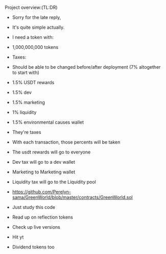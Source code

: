 Project overview:(TL:DR)

- Sorry for the late reply,
- It's quite simple actually. 
- I need a token with:
- 1,000,000,000 tokens

- Taxes:
- Should be able to be changed before/after deployment (7% altogether to start with)
- 1.5% USDT rewards
- 1.5% dev
- 1.5% marketing
- 1% liquidity 
- 1.5% environmental causes wallet

- They're taxes
- With each transaction, those percents will be taken
- The usdt rewards will go to everyone
- Dev tax will go to a dev wallet
- Marketing to Marketing wallet
- Liquidity tax will go to the Liquidity pool
- https://github.com/Perelyn-sama/GreenWorld/blob/master/contracts/GreenWorld.sol
- Just study this code
- Read up on reflection tokens
- Check up live versions
- Hit yt
- Dividend tokens too